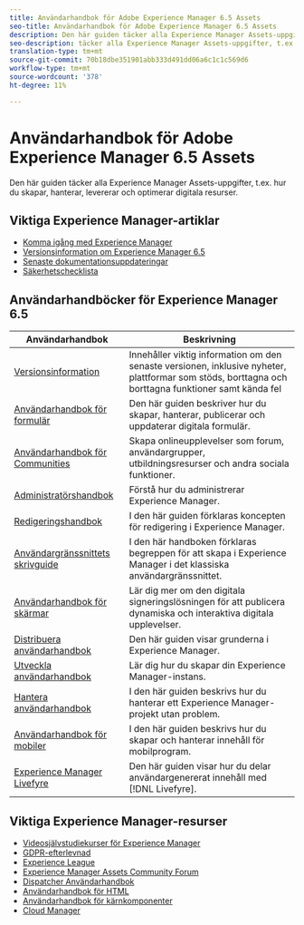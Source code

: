 ```yaml
---
title: Användarhandbok för Adobe Experience Manager 6.5 Assets
seo-title: Användarhandbok för Adobe Experience Manager 6.5 Assets
description: Den här guiden täcker alla Experience Manager Assets-uppgifter, t.ex. hur du skapar, hanterar, levererar och optimerar digitala resurser.
seo-description: täcker alla Experience Manager Assets-uppgifter, t.ex. hur man skapar, hanterar, levererar och optimerar digitala resurser.
translation-type: tm+mt
source-git-commit: 70b18dbe351901abb333d491dd06a6c1c1c569d6
workflow-type: tm+mt
source-wordcount: '378'
ht-degree: 11%

---
```



# Användarhandbok för Adobe Experience Manager 6.5 Assets

Den här guiden täcker alla Experience Manager Assets-uppgifter, t.ex. hur du skapar, hanterar, levererar och optimerar digitala resurser.

## Viktiga Experience Manager-artiklar

* [Komma igång med Experience Manager](https://helpx.adobe.com/experience-manager/get-started.html)
* [Versionsinformation om Experience Manager 6.5](/help/release-notes/home.md)
* [Senaste dokumentationsuppdateringar](https://helpx.adobe.com/experience-manager/documentation-updates.html)
* [Säkerhetschecklista](/help/sites-administering/security-checklist.md)

## Användarhandböcker för Experience Manager 6.5

| Användarhandbok | Beskrivning |
|--- |---|
| [Versionsinformation](/help/release-notes/home.md) | Innehåller viktig information om den senaste versionen, inklusive nyheter, plattformar som stöds, borttagna och borttagna funktioner samt kända fel |
| [Användarhandbok för formulär](/help/forms/home.md) | Den här guiden beskriver hur du skapar, hanterar, publicerar och uppdaterar digitala formulär. |
| [Användarhandbok för Communities](/help/communities/home.md) | Skapa onlineupplevelser som forum, användargrupper, utbildningsresurser och andra sociala funktioner. |
| [Administratörshandbok](/help/sites-administering/home.md) | Förstå hur du administrerar Experience Manager. |
| [Redigeringshandbok](/help/sites-authoring/home.md) | I den här guiden förklaras koncepten för redigering i Experience Manager. |
| [Användargränssnittets skrivguide](/help/sites-classic-ui-authoring/home.md) | I den här handboken förklaras begreppen för att skapa i Experience Manager i det klassiska användargränssnittet. |
| [Användarhandbok för skärmar](https://docs.adobe.com/content/help/en/experience-manager-screens/user-guide/aem-screens-introduction.html) | Lär dig mer om den digitala signeringslösningen för att publicera dynamiska och interaktiva digitala upplevelser. |
| [Distribuera användarhandbok](/help/sites-deploying/home.md) | Den här guiden visar grunderna i Experience Manager. |
| [Utveckla användarhandbok](/help/sites-developing/home.md) | Lär dig hur du skapar din Experience Manager-instans. |
| [Hantera användarhandbok](/help/managing/home.md) | I den här guiden beskrivs hur du hanterar ett Experience Manager-projekt utan problem. |
| [Användarhandbok för mobiler](/help/mobile/home.md) | I den här guiden beskrivs hur du skapar och hanterar innehåll för mobilprogram. |
| [Experience Manager Livefyre](https://docs.adobe.com/content/help/en/livefyre/using/home.html) | Den här guiden visar hur du delar användargenererat innehåll med [!DNL Livefyre]. |

## Viktiga Experience Manager-resurser

* [Videosjälvstudiekurser för Experience Manager](https://helpx.adobe.com/experience-manager/kt/index/aem-6-5-videos.html#Assets)
* [GDPR-efterlevnad](/help/managing/data-protection-and-privacy.md)
* [Experience League](https://guided.adobe.com/?mv=other#recommended/solutions/experience-manager)
* [Experience Manager Assets Community Forum](https://experienceleaguecommunities.adobe.com/t5/Adobe-Experience-Manager-Assets/ct-p/experience-manager-assets-community)
* [Dispatcher Användarhandbok](https://docs.adobe.com/content/help/en/experience-manager-dispatcher/using/dispatcher.html)
* [Användarhandbok för HTML](https://docs.adobe.com/content/help/en/experience-manager-htl/using/overview.html)
* [Användarhandbok för kärnkomponenter](https://docs.adobe.com/content/help/en/experience-manager-core-components/using/introduction.html)
* [Cloud Manager](https://docs.adobe.com/content/help/en/experience-manager-cloud-manager/using/introduction-to-cloud-manager.html)
